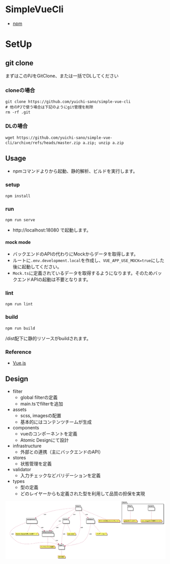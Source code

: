 # SimpleVueCli

- [npm](https://docs.npmjs.com/)

# SetUp
## git clone
まずはこのPJをGitClone、または一括でDLしてください
### cloneの場合
	git clone https://github.com/yuichi-sano/simple-vue-cli
	# 他のPJで使う場合は下記のようにgit管理を削除
	rm -rf .git

### DLの場合
	wget https://github.com/yuichi-sano/simple-vue-cli/archive/refs/heads/master.zip a.zip; unzip a.zip


## Usage

- npmコマンドよりから起動、静的解析、ビルドを実行します。

### setup
```
npm install
```

### run
```
npm run serve
```

- http://localhost:18080 で起動します。

#### mock mode

- バックエンドのAPIの代わりにMockからデータを取得します。
- ルートに`.env.development.local`を作成し、`VUE_APP_USE_MOCK=true`にした後に起動してください。
- `Mock.ts`に定義されているデータを取得するようになります。そのためバックエンドAPIの起動は不要となります。

### lint

```
npm run lint
```

### build
 
```
npm run build
```

/dist配下に静的リソースがbuildされます。

### Reference

- [Vue.js](https://cli.vuejs.org)

## Design

- filter
  - global filterの定義
  - main.tsでfilterを追加
- assets
  - scss, imagesの配置
  - 基本的にはコンテンツチームが生成
- components
  - vueのコンポーネントを定義
  - Atomic Designにて設計
- infrastructure
  - 外部との連携（主にバックエンドのAPI）
- stores
  - 状態管理を定義
- validator
  - 入力チェックなどバリデーションを定義
- types
  - 型の定義
  - どのレイヤーからも定義された型を利用して品質の担保を実現

![design](./docs/architect/designArchitect.png)

